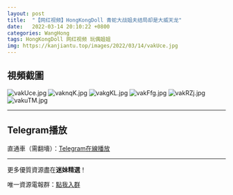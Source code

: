 ```yaml
---
layout: post
title:  "【网红视频】HongKongDoll 青蛇大战姐夫结局却是大威天龙"
date:   2022-03-14 20:10:22 +0800
categories: WangHong
tags: HongKongDoll 网红视频 玩偶姐姐
img: https://kanjiantu.top/images/2022/03/14/vakUce.jpg
---
```



## 視頻截圖

![vakUce.jpg](https://kanjiantu.top/images/2022/03/14/vakUce.jpg)
![vaknqK.jpg](https://kanjiantu.top/images/2022/03/14/vaknqK.jpg)
![vakgKL.jpg](https://kanjiantu.top/images/2022/03/14/vakgKL.jpg)
![vakFfg.jpg](https://kanjiantu.top/images/2022/03/14/vakFfg.jpg)
![vakRZj.jpg](https://kanjiantu.top/images/2022/03/14/vakRZj.jpg)
![vakuTM.jpg](https://kanjiantu.top/images/2022/03/14/vakuTM.jpg)

* * *
## Telegram播放

直通車（需翻墻）：[Telegram在線播放](https://t.me/mimeijingxuan/42)

* * *
更多優質資源盡在**迷妹精選**！

唯一資源電報群：[點我入群](https://t.me/mimeijingxuan)


